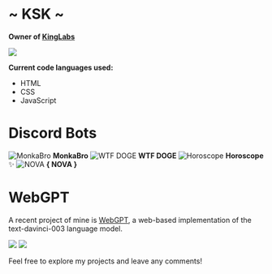 # ~ KSK ~

**Owner of [KingLabs](https://kinglabs.co.uk)**

![](https://cdn.discordapp.com/attachments/970803532443836468/1069089845953167443/kl-banner-discord-embed-resize.png)

**Current code languages used:**
- HTML
- CSS
- JavaScript

# Discord Bots 
![MonkaBro](https://cdn.discordapp.com/emojis/1044451785831624738.webp?size=96&quality=lossless)  **MonkaBro**
    ![WTF DOGE](https://cdn.discordapp.com/emojis/1044451834686885918.webp?size=96&quality=lossless)  **WTF DOGE**
    ![Horoscope](https://cdn.discordapp.com/emojis/1044452761120550962.webp?size=96&quality=lossless)  **Horoscope** ✨
    ![NOVA](https://cdn.discordapp.com/emojis/1055920284298911824.webp?size=96&quality=lossless) **{ NOVA }**
# WebGPT
A recent project of mine is [WebGPT](https://github.com/KingLabs-x/WebGPT), a web-based implementation of the text-davinci-003 language model.

![](https://cdn.discordapp.com/attachments/970803532443836468/1068907870697029702/KLxOpenAI_.png) ![](https://cdn.discordapp.com/attachments/970803532443836468/1068912824249761833/image.png)

Feel free to explore my projects and leave any comments!
